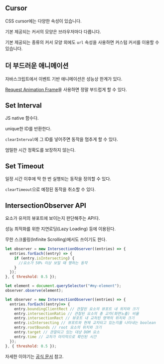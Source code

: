 ## Cursor

CSS cursor에는 다양한 속성이 있습니다.

기본 제공되는 커서의 모양은 브라우저마다 다릅니다.

기본 제공되는 종류의 커서 모양 외에도 `url` 속성을 사용하면 커스텀 커서를 이용할 수 있습니다.

## 더 부드러운 애니메이션

자바스크립트에서 이벤트 기반 애니메이션은 성능상 한계가 있다.

[Request Animation Frame](https://developer.mozilla.org/en-US/docs/Web/API/window/requestAnimationFrame)을 사용하면 정말 부드럽게 할 수 있다.

## Set Interval

JS native 함수다.

unique한 ID를 반환한다.

`clearInterval`에 그 ID를 넣어주면 동작을 멈추게 할 수 있다.

엄밀한 시간 정확도를 보장하지 않는다.

## Set Timeout

일정 시간 이후에 딱 한 번 실행되는 동작을 정의할 수 있다.

`clearTimeout`으로 예정된 동작을 취소할 수 있다.

## IntersectionObserver API

요소가 유저의 뷰포트에 보이는지 판단해주는 API다.

성능 최적화를 위한 지연로딩\(Lazy Loading\) 등에 이용된다.

무한 스크롤링\(Infinite Scrolling\)에서도 쓰이기도 한다.

```javascript
let observer = new IntersectionObserver((entries) => {
  entries.forEach((entry) => {
    if (entry.isIntersecting) {
      //요소가 50% 이상 보일 때 행하는 동작
    }
  });
}, { threshold: 0.5 });

let element = document.querySelector("#my-element");
observer.observe(element);
```

```javascript
let observer = new IntersectionObserver((entries) => {
  entries.forEach((entry)=> {
    entry.boundingClientRect // 관찰된 요소의 뷰포트 내 위치와 크기
    entry.intersectionRatio // 관찰된 요소의 총 교차(화면노출) 비율
    entry.intersectionRect // 뷰포트 내 교차된 영역의 위치와 크기
    entry.isIntersecting // 뷰포트와 현재 교차되고 있는지를 나타내는 boolean
    entry.rootBounds // root 요소의 위치와 크기
    entry.target // 관찰되고 있는 대상 DOM 요소
    entry.time // 교차가 마지막으로 확인된 시간
  });
}, { threshold: 0.5 });
```

자세한 이야기는 [공식 문서](https://developer.mozilla.org/ko/docs/Web/API/Intersection_Observer_API) 참고.


